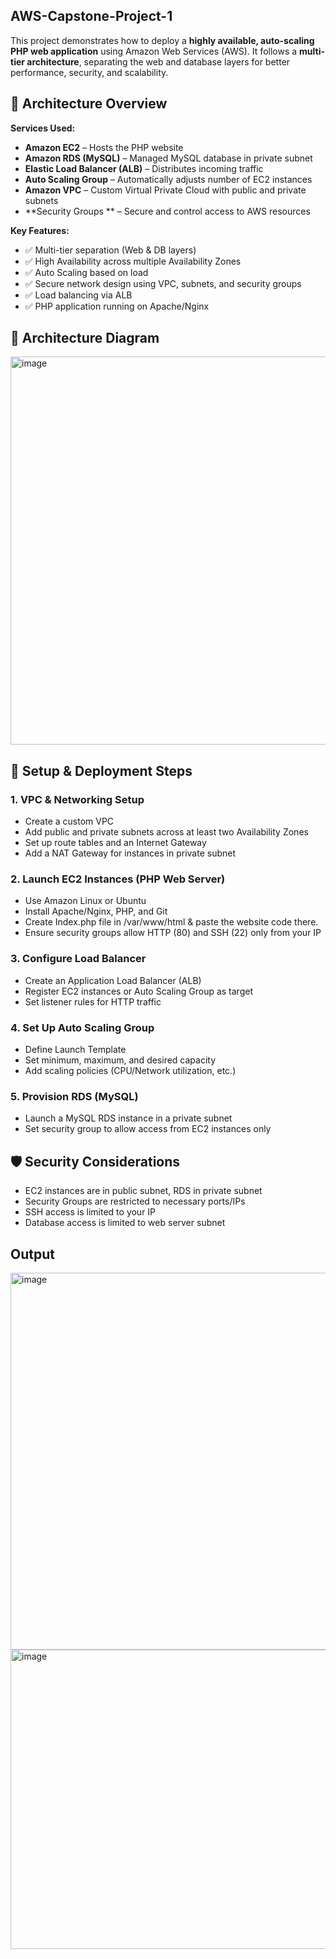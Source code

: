 ## AWS-Capstone-Project-1

This project demonstrates how to deploy a **highly available, auto-scaling PHP web application** using Amazon Web Services (AWS). It follows a **multi-tier architecture**, separating the web and database layers for better performance, security, and scalability.

## 🚀 Architecture Overview

**Services Used:**

- **Amazon EC2** – Hosts the PHP website
- **Amazon RDS (MySQL)** – Managed MySQL database in private subnet
- **Elastic Load Balancer (ALB)** – Distributes incoming traffic
- **Auto Scaling Group** – Automatically adjusts number of EC2 instances
- **Amazon VPC** – Custom Virtual Private Cloud with public and private subnets
- **Security Groups ** – Secure and control access to AWS resources

 **Key Features:**

- ✅ Multi-tier separation (Web & DB layers)
- ✅ High Availability across multiple Availability Zones
- ✅ Auto Scaling based on load
- ✅ Secure network design using VPC, subnets, and security groups
- ✅ Load balancing via ALB
- ✅ PHP application running on Apache/Nginx

## 🧱 Architecture Diagram

<img width="771" height="621" alt="image" src="https://github.com/user-attachments/assets/fea7ad84-dfb9-43d7-a3a8-9f95b5407f5d" />


## 🔧 Setup & Deployment Steps

### 1. **VPC & Networking Setup**
- Create a custom VPC
- Add public and private subnets across at least two Availability Zones
- Set up route tables and an Internet Gateway
- Add a NAT Gateway for instances in private subnet

### 2. **Launch EC2 Instances (PHP Web Server)**
- Use Amazon Linux or Ubuntu
- Install Apache/Nginx, PHP, and Git
- Create Index.php file in /var/www/html & paste the website code there.
- Ensure security groups allow HTTP (80) and SSH (22) only from your IP

### 3. **Configure Load Balancer**
- Create an Application Load Balancer (ALB)
- Register EC2 instances or Auto Scaling Group as target
- Set listener rules for HTTP traffic

### 4. **Set Up Auto Scaling Group**
- Define Launch Template
- Set minimum, maximum, and desired capacity
- Add scaling policies (CPU/Network utilization, etc.)

### 5. **Provision RDS (MySQL)**
- Launch a MySQL RDS instance in a private subnet
- Set security group to allow access from EC2 instances only

## 🛡️ Security Considerations

- EC2 instances are in public subnet, RDS in private subnet
- Security Groups are restricted to necessary ports/IPs
- SSH access is limited to your IP
- Database access is limited to web server subnet

## Output

<img width="1354" height="603" alt="image" src="https://github.com/user-attachments/assets/699b15a5-1c11-4817-bc40-e9ee2cefd1a2" />



<img width="1350" height="479" alt="image" src="https://github.com/user-attachments/assets/1abb5aa4-202f-452f-86b0-51407be8fab6" />







  
